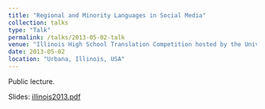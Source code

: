 ```yaml
---
title: "Regional and Minority Languages in Social Media"
collection: talks
type: "Talk"
permalink: /talks/2013-05-02-talk
venue: "Illinois High School Translation Competition hosted by the University of Illinois EU Center"
date: 2013-05-02
location: "Urbana, Illinois, USA"
---
```


Public lecture.

Slides: [illinois2013.pdf](/files/illinois2013.pdf)
